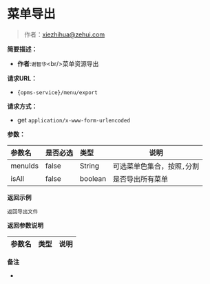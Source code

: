 # 菜单导出

> 作者：xiezhihua@zehui.com

**简要描述：** 

- **作者**:`谢智华`&lt;br/>菜单资源导出

**请求URL：** 
- ` {opms-service}/menu/export `
  
**请求方式：**
- get `application/x-www-form-urlencoded` 

**参数：** 

|参数名|是否必选|类型|说明|
|:----    |:---|:----- |-----   |
|menuIds| false | String | 可选菜单色集合，按照`,`分割
|isAll| false| boolean| 是否导出所有菜单 |
 **返回示例**

``` 
返回导出文件
```

 **返回参数说明** 

|参数名|类型|说明|
|:-----  |:-----|----- |

 **备注** 

-